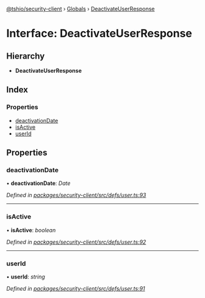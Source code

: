 [@tshio/security-client](../README.md) › [Globals](../globals.md) › [DeactivateUserResponse](deactivateuserresponse.md)

# Interface: DeactivateUserResponse

## Hierarchy

* **DeactivateUserResponse**

## Index

### Properties

* [deactivationDate](deactivateuserresponse.md#markdown-header-deactivationdate)
* [isActive](deactivateuserresponse.md#markdown-header-isactive)
* [userId](deactivateuserresponse.md#markdown-header-userid)

## Properties

###  deactivationDate

• **deactivationDate**: *Date*

*Defined in [packages/security-client/src/defs/user.ts:93](https://github.com/TheSoftwareHouse/rad-modules-tools/blob/afe5496/packages/security-client/src/defs/user.ts#L93)*

___

###  isActive

• **isActive**: *boolean*

*Defined in [packages/security-client/src/defs/user.ts:92](https://github.com/TheSoftwareHouse/rad-modules-tools/blob/afe5496/packages/security-client/src/defs/user.ts#L92)*

___

###  userId

• **userId**: *string*

*Defined in [packages/security-client/src/defs/user.ts:91](https://github.com/TheSoftwareHouse/rad-modules-tools/blob/afe5496/packages/security-client/src/defs/user.ts#L91)*
